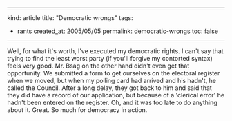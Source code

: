 -----
kind: article
title: "Democratic wrongs"
tags:
- rants
created_at: 2005/05/05
permalink: democratic-wrongs
toc: false
-----

<p>Well, for what it's worth, I've executed my democratic rights. I can't say that trying to find the least worst party (if you'll forgive my contorted syntax) feels very good. Mr. Bsag on the other hand didn't even get that opportunity. We submitted a form to get ourselves on the electoral register when we moved, but when my polling card had arrived and his hadn't, he called the Council. After a long delay, they got back to him and said that they did have a record of our application, but because of a 'clerical error' he hadn't been entered on the register. Oh, and it was too late to do anything about it. Great. So much for democracy in action.</p>



